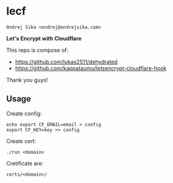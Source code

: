 # lecf

    Ondrej Sika <ondrej@ondrejsika.com>

__Let's Encrypt with Cloudflare__

This repo is compose of:

- https://github.com/lukas2511/dehydrated
- https://github.com/kappataumu/letsencrypt-cloudflare-hook

Thank you guys!


## Usage

Create config:

    echo export CF_EMAIL=email > config
    export CF_KEY=key >> config

Create cert:

    ./run <domain>

Cretificate are:

    certs/<domain>/

